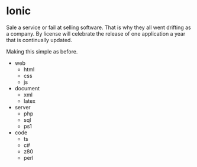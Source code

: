 # Ionic

Sale a service or fail at selling software. That is why they all went drifting as a company. By license will celebrate the release of one application a year that is continually updated.

Making this simple as before.

- web
  - html
  - css
  - js
- document
  - xml
  - latex
- server
  - php
  - sql
  - ps1
- code
  - ts
  - c#
  - z80
  - perl
